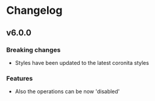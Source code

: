 # Changelog

## v6.0.0

### Breaking changes

- Styles have been updated to the latest coronita styles

### Features

- Also the operations can be now 'disabled'
